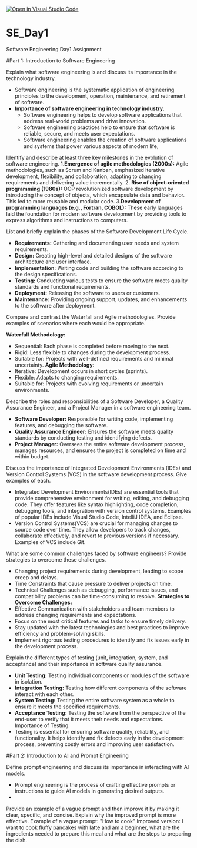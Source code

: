[![Open in Visual Studio Code](https://classroom.github.com/assets/open-in-vscode-2e0aaae1b6195c2367325f4f02e2d04e9abb55f0b24a779b69b11b9e10269abc.svg)](https://classroom.github.com/online_ide?assignment_repo_id=15570106&assignment_repo_type=AssignmentRepo)
# SE_Day1
Software Engineering Day1 Assignment

#Part 1: Introduction to Software Engineering

Explain what software engineering is and discuss its importance in the technology industry.
- Software engineering is the systematic application of engineering principles to the development, operation, maintenance, and retirement of software.
- **Importance of software engineering in technology industry.**
   -  Software engineering helps to develop software applications that address real-world problems and drive innovation.
   -  Software engineering practices help to ensure that software is reliable, secure, and meets user expectations.
   -  Software engineering enables the creation of software applications and systems that power various aspects of modern life,

Identify and describe at least three key milestones in the evolution of software engineering.
1.**Emergence of agile methodologies (2000s):** Agile methodologies, such as Scrum and Kanban, emphasized iterative development, flexibility, and collaboration, adapting to changing requirements and delivering value incrementally.
2. **Rise of object-oriented programming (1980s):** OOP revolutionized software development by introducing the concept of objects, which encapsulate data and behavior. This led to more reusable and modular code.
3.**Development of programming languages (e.g., Fortran, COBOL):** These early languages laid the foundation for modern software development by providing tools to express algorithms and instructions to computers.

List and briefly explain the phases of the Software Development Life Cycle.

  - **Requirements:** Gathering and documenting user needs and system requirements.
  - **Design:** Creating high-level and detailed designs of the software architecture and user interface.
  - **Implementation:** Writing code and building the software according to the design specifications.
  - **Testing:** Conducting various tests to ensure the software meets quality standards and functional requirements.
  - **Deployment:** Releasing the software to users or customers.
  - **Maintenance:** Providing ongoing support, updates, and enhancements to the software after deployment.

Compare and contrast the Waterfall and Agile methodologies. Provide examples of scenarios where each would be appropriate.

**Waterfall Methodology:**
- Sequential: Each phase is completed before moving to the next.
- Rigid: Less flexible to changes during the development process.
- Suitable for: Projects with well-defined requirements and minimal uncertainty.
**Agile Methodology:**
- Iterative: Development occurs in short cycles (sprints).
- Flexible: Adapts to changing requirements.
- Suitable for: Projects with evolving requirements or uncertain environments.
  
Describe the roles and responsibilities of a Software Developer, a Quality Assurance Engineer, and a Project Manager in a software engineering team.
- **Software Developer:** Responsible for writing code, implementing features, and debugging the software.
- **Quality Assurance Engineer:** Ensures the software meets quality standards by conducting testing and identifying defects.
- **Project Manager:** Oversees the entire software development process, manages resources, and ensures the project is completed on time and within budget.

Discuss the importance of Integrated Development Environments (IDEs) and Version Control Systems (VCS) in the software development process. Give examples of each.

- Integrated Development Environments(IDEs) are essential tools that provide comprehensive environment for writing, editing, and debugging code. They offer features like syntax 
   highlighting, code completion, debugging tools, and integration with version control systems. Examples of popular IDEs include Visual Studio Code, IntelliJ IDEA, and Eclipse.   
- Version Control Systems(VCS) are crucial for managing changes to source code over time. They allow developers to track changes, collaborate effectively, and revert to previous versions 
  if necessary. Examples of VCS include Git.

What are some common challenges faced by software engineers? Provide strategies to overcome these challenges.
- Changing project requirements during development, leading to scope creep and delays.
- Time Constraints that cause pressure to deliver projects on time.
- Technical Challenges such as debugging, performance issues, and compatibility problems can be time-consuming to resolve.
  **Strategies to Overcome Challenges:**
- Effective Communication with stakeholders and team members to address changing requirements and expectations.
- Focus on the most critical features and tasks to ensure timely delivery.
- Stay updated with the latest technologies and best practices to improve efficiency and problem-solving skills.
- Implement rigorous testing procedures to identify and fix issues early in the development process.

Explain the different types of testing (unit, integration, system, and acceptance) and their importance in software quality assurance.
- **Unit Testing:** Testing individual components or modules of the software in isolation.
- **Integration Testing:** Testing how different components of the software interact with each other.
- **System Testing:** Testing the entire software system as a whole to ensure it meets the specified requirements.
- **Acceptance Testing:** Testing the software from the perspective of the end-user to verify that it meets their needs and expectations.
   Importance of Testing:
- Testing is essential for ensuring software quality, reliability, and functionality. It helps identify and fix defects early in the development process, preventing costly errors and improving user satisfaction.

#Part 2: Introduction to AI and Prompt Engineering


Define prompt engineering and discuss its importance in interacting with AI models.
- Prompt engineering is the process of crafting effective prompts or instructions to guide AI models in generating desired outputs.
- 

Provide an example of a vague prompt and then improve it by making it clear, specific, and concise. Explain why the improved prompt is more effective.
Example of a vague prompt: "How to cook"
Improved version: I want to cook fluffy pancakes with latte and am a beginner, what are the ingredients needed to prepare this meal and what are the steps to preparing the dish.



